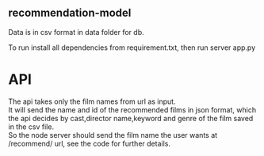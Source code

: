 ## recommendation-model

Data is in csv format in data folder for db.

To run install all dependencies from requirement.txt, then run server app.py

# API
The api takes only the film names from url as input.</br> It will send the name and id of the recommended films in json format, which the api decides by cast,director name,keyword and genre of the film saved in the csv file.</br>
So the node server should send the film name the user wants at /recommend/ url, see the code for further details.


